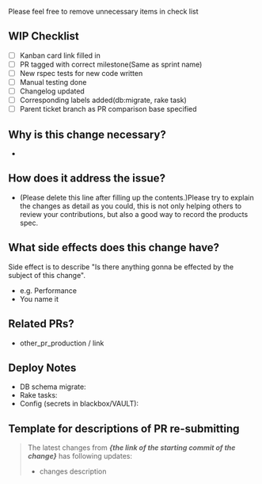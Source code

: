 Please feel free to remove unnecessary items in check list

## WIP Checklist

- [ ] Kanban card link filled in
- [ ] PR tagged with correct milestone(Same as sprint name)
- [ ] New rspec tests for new code written
- [ ] Manual testing done
- [ ] Changelog updated
- [ ] Corresponding labels added(db:migrate, rake task)
- [ ] Parent ticket branch as PR comparison base specified

## Why is this change necessary?

- 

## How does it address the issue?

- (Please delete this line after filling up the contents.)Please try to explain the changes as detail as you could, this is not only helping others to review your contributions, but also a good way to record the products spec.

## What side effects does this change have?
Side effect is to describe "Is there anything gonna be effected by the subject of this change".
- e.g. Performance
- You name it

## Related PRs?

* other_pr_production / link

## Deploy Notes

- DB schema migrate:
- Rake tasks:
- Config (secrets in blackbox/VAULT):

## Template for descriptions of PR re-submitting
> The latest changes from **_{the link of the starting commit of the change}_** has following updates:
> - changes description 
